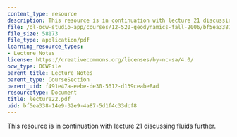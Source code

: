 ```yaml
---
content_type: resource
description: This resource is in continuation with lecture 21 discussing fluids further.
file: /ol-ocw-studio-app/courses/12-520-geodynamics-fall-2006/bf5ea33814e932e94a875d1f4c33dcf8_lecture22.pdf
file_size: 58173
file_type: application/pdf
learning_resource_types:
- Lecture Notes
license: https://creativecommons.org/licenses/by-nc-sa/4.0/
ocw_type: OCWFile
parent_title: Lecture Notes
parent_type: CourseSection
parent_uid: f491e47a-eebe-de30-5612-d139ceabe8ad
resourcetype: Document
title: lecture22.pdf
uid: bf5ea338-14e9-32e9-4a87-5d1f4c33dcf8
---
```

This resource is in continuation with lecture 21 discussing fluids further.